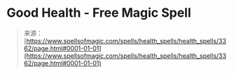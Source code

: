 <!--yml

category: 未分类

date: 2024-06-12 18:37:08

-->

# Good Health - Free Magic Spell

> 来源：[https://www.spellsofmagic.com/spells/health_spells/health_spells/3362/page.html#0001-01-01](https://www.spellsofmagic.com/spells/health_spells/health_spells/3362/page.html#0001-01-01)

